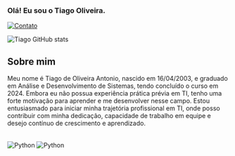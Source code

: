 ### Olá! Eu sou o Tiago Oliveira.
[![Contato](https://img.shields.io/badge/iOS-000000?style=for-the-badge&logo=ios&logoColor=white)](https://www.icloud.com/mail/tiago_oliveira.a@icloud.com)

![Tiago GitHub stats](https://github-readme-stats.vercel.app/api?username=Gittiagooliveiraa&show_icons=true&theme=radical)

## Sobre mim 
Meu nome é Tiago de Oliveira Antonio, nascido em 16/04/2003, e graduado em Análise e Desenvolvimento de Sistemas, tendo concluído o curso em 2024. Embora eu não possua experiência prática prévia em TI, tenho uma forte motivação para aprender e me desenvolver nesse campo. Estou entusiasmado para iniciar minha trajetória profissional em TI, onde posso contribuir com minha dedicação, capacidade de trabalho em equipe e desejo contínuo de crescimento e aprendizado.

<div style="display: inline_block"><br/>
    <img align="center" alt="Python" src="https://img.shields.io/badge/Python-3776AB?style=for-the-badge&logo=python&logoColor=white"/>
    <img align="center" alt="Python" src="https://img.shields.io/badge/MySQL-00000F?style=for-the-badge&logo=mysql&logoColor=white"/>
<div> 
